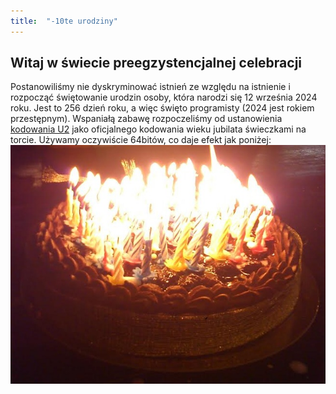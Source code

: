```yaml
---
title:  "-10te urodziny"
---
```


## Witaj w świecie preegzystencjalnej celebracji

Postanowiliśmy nie dyskryminować istnień ze względu na istnienie i rozpocząć świętowanie urodzin osoby, która narodzi się 12 września 2024 roku. Jest to 256 dzień roku, a więc święto programisty (2024 jest rokiem przestępnym). Wspaniałą zabawę rozpoczeliśmy od ustanowienia [kodowania U2](/u2/) jako oficjalnego kodowania wieku jubilata świeczkami na torcie. Używamy oczywiście 64bitów, co daje efekt jak poniżej: ![Tort ze świeczkami dla -10cio latka](/assets/-10_post.jpg)
